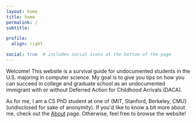```yaml
---
layout: home
title: home
permalink: /
subtitle:

profile:
  align: right

social: true  # includes social icons at the bottom of the page
---
```


Welcome! This website is a survival guide for undocumented students in the U.S. majoring in computer science. My goal is to give you tips on how you can succeed in college and graduate school as an undocumented immigrant with or without Deferred Action for Childhood Arrivals (DACA).

As for me, I am a CS PhD student at one of {MIT, Stanford, Berkeley, CMU} (undisclosed for sake of anonymity). If you'd like to know a bit more about me, check out the [About]({{site.baseurl}}/about) page. Otherwise, feel free to browse the website!
